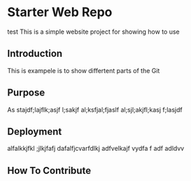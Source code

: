 # Starter Web Repo
test
This is a simple website project for showing how to use

## Introduction

This is exampele is to show differtent parts of the Git

## Purpose

As stajdf;lajflk;asjf l;sakjf al;ksfjal;fjaslf al;sjl;akjfl;kasj f;lasjdf

## Deployment

alfalkkjfkl ;jlkjfafj dafalfjcvarfdlkj adfvelkajf vydfa  f adf adldvv

## How To Contribute